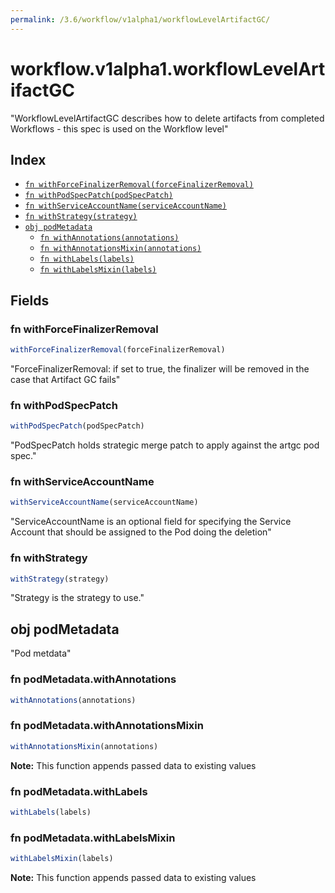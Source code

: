 ```yaml
---
permalink: /3.6/workflow/v1alpha1/workflowLevelArtifactGC/
---
```


# workflow.v1alpha1.workflowLevelArtifactGC

"WorkflowLevelArtifactGC describes how to delete artifacts from completed Workflows - this spec is used on the Workflow level"

## Index

* [`fn withForceFinalizerRemoval(forceFinalizerRemoval)`](#fn-withforcefinalizerremoval)
* [`fn withPodSpecPatch(podSpecPatch)`](#fn-withpodspecpatch)
* [`fn withServiceAccountName(serviceAccountName)`](#fn-withserviceaccountname)
* [`fn withStrategy(strategy)`](#fn-withstrategy)
* [`obj podMetadata`](#obj-podmetadata)
  * [`fn withAnnotations(annotations)`](#fn-podmetadatawithannotations)
  * [`fn withAnnotationsMixin(annotations)`](#fn-podmetadatawithannotationsmixin)
  * [`fn withLabels(labels)`](#fn-podmetadatawithlabels)
  * [`fn withLabelsMixin(labels)`](#fn-podmetadatawithlabelsmixin)

## Fields

### fn withForceFinalizerRemoval

```ts
withForceFinalizerRemoval(forceFinalizerRemoval)
```

"ForceFinalizerRemoval: if set to true, the finalizer will be removed in the case that Artifact GC fails"

### fn withPodSpecPatch

```ts
withPodSpecPatch(podSpecPatch)
```

"PodSpecPatch holds strategic merge patch to apply against the artgc pod spec."

### fn withServiceAccountName

```ts
withServiceAccountName(serviceAccountName)
```

"ServiceAccountName is an optional field for specifying the Service Account that should be assigned to the Pod doing the deletion"

### fn withStrategy

```ts
withStrategy(strategy)
```

"Strategy is the strategy to use."

## obj podMetadata

"Pod metdata"

### fn podMetadata.withAnnotations

```ts
withAnnotations(annotations)
```



### fn podMetadata.withAnnotationsMixin

```ts
withAnnotationsMixin(annotations)
```



**Note:** This function appends passed data to existing values

### fn podMetadata.withLabels

```ts
withLabels(labels)
```



### fn podMetadata.withLabelsMixin

```ts
withLabelsMixin(labels)
```



**Note:** This function appends passed data to existing values